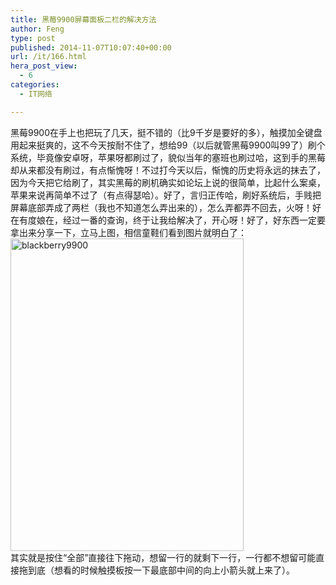 ```yaml
---
title: 黑莓9900屏幕面板二栏的解决方法
author: Feng
type: post
published: 2014-11-07T10:07:40+00:00
url: /it/166.html
hera_post_view:
  - 6
categories:
  - IT网络

---
```

黑莓9900在手上也把玩了几天，挺不错的（比9千岁是要好的多），触摸加全键盘用起来挺爽的，这不今天按耐不住了，想给99（以后就管黑莓9900叫99了）刷个系统，毕竟像安卓呀，苹果呀都刷过了，貌似当年的塞班也刷过哈，这到手的黑莓却从来都没有刷过，有点惭愧呀！不过打今天以后，惭愧的历史将永远的抹去了，因为今天把它给刷了，其实黑莓的刷机确实如论坛上说的很简单，比起什么案桌，苹果来说再简单不过了（有点得瑟哈）。好了，言归正传哈，刷好系统后，手贱把屏幕底部弄成了两栏（我也不知道怎么弄出来的），怎么弄都弄不回去，火呀！好在有度娘在，经过一番的查询，终于让我给解决了，开心呀！好了，好东西一定要拿出来分享一下，立马上图，相信童鞋们看到图片就明白了：  
[<img loading="lazy" decoding="async" class="alignnone size-large wp-image-1218" src="http://uu126.cn/wp-content/uploads/2014/11/blackberry99001-373x500.jpg" alt="blackberry9900" width="373" height="500" />][1]  
其实就是按住“全部”直接往下拖动，想留一行的就剩下一行，一行都不想留可能直接拖到底（想看的时候触摸板按一下最底部中间的向上小箭头就上来了）。

 [1]: http://uu126.cn/wp-content/uploads/2014/11/blackberry99001.jpg